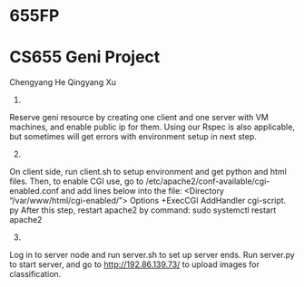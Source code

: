 # 655FP
# CS655 Geni Project
Chengyang He 
Qingyang Xu


1.
Reserve geni resource by creating one client and one server with VM machines, and enable public ip for them. Using our Rspec is also applicable, but sometimes will get errors with environment setup in next step.

2.
On client side, run client.sh to setup environment and get python and html files. Then, to enable CGI use, go to /etc/apache2/conf-available/cgi-enabled.conf and add lines below into the file:
<Directory “/var/www/html/cgi-enabled/”>
Options +ExecCGI
AddHandler cgi-script. py
</Directory>
After this step, restart apache2 by command: sudo systemctl restart apache2

3. 
Log in to server node and run server.sh to set up server ends. Run server.py to start server, and go to http://192.86.139.73/ to upload images for classification.
